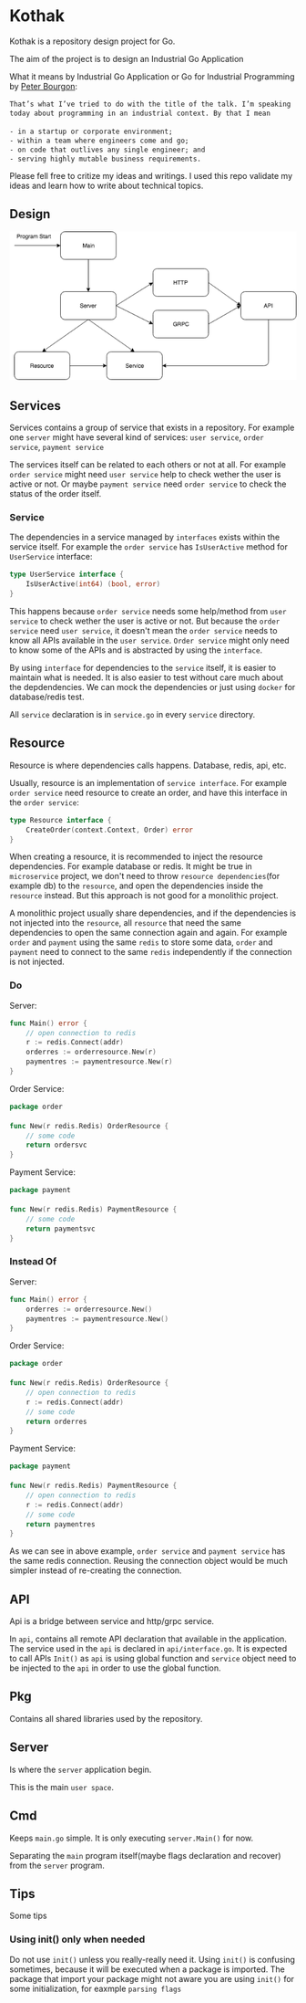 # Kothak

Kothak is a repository design project for Go.

The aim of the project is to design an Industrial Go Application

What it means by Industrial Go Application or Go for Industrial Programming by [Peter Bourgon](https://peter.bourgon.org/go-for-industrial-programming/):

```
That’s what I’ve tried to do with the title of the talk. I’m speaking today about programming in an industrial context. By that I mean

- in a startup or corporate environment;
- within a team where engineers come and go;
- on code that outlives any single engineer; and
- serving highly mutable business requirements.
```

Please fell free to critize my ideas and writings. I used this repo validate my ideas and learn how to write about technical topics.

## Design

![design](/docs/images/design.png)

## Services

Services contains a group of service that exists in a repository. For example one `server` might have several kind of services: `user service`, `order service`, `payment service`

The services itself can be related to each others or not at all. For example `order service` might need `user service` help to check wether the user is active or not. Or maybe `payment service` need `order service` to check the status of the order itself.

### Service

The dependencies in a service managed by `interfaces` exists within the service itself. For example the `order service` has `IsUserActive` method for `UserService` interface:

```go
type UserService interface {
	IsUserActive(int64) (bool, error)
}
```

This happens because `order service` needs some help/method from `user service` to check wether the user is active or not. But because the `order service` need `user service`, it doesn't mean the `order service` needs to know all APIs available in the `user service`. `Order service` might only need to know some of the APIs and is abstracted by using the `interface`.

By using `interface` for dependencies to the `service` itself, it is easier to maintain what is needed. It is also easier to test without care much about the depdendencies. We can mock the dependencies or just using `docker` for database/redis test.

All `service` declaration is in `service.go` in every `service` directory.

## Resource

Resource is where dependencies calls happens. Database, redis, api, etc.

Usually, resource is an implementation of `service interface`. For example `order service` need resource to create an order, and have this interface in the `order service`:

```go
type Resource interface {
	CreateOrder(context.Context, Order) error
}
```

When creating a resource, it is recommended to inject the resource dependencies. For example database or redis. It might be true in `microservice` project, we don't need to throw `resource dependencies`(for example db) to the `resource`, and open the dependencies inside the `resource` instead. But this approach is not good for a monolithic project.

A monolithic project usually share dependencies, and if the dependencies is not injected into the `resource`, all `resource` that need the same dependencies to open the same connection again and again. For example `order` and `payment` using the same `redis` to store some data, `order` and `payment` need to connect to the same `redis` independently if the connection is not injected.

### Do

Server:

```go
func Main() error {
    // open connection to redis
    r := redis.Connect(addr)
    orderres := orderresource.New(r)
    paymentres := paymentresource.New(r)
}
```

Order Service:

```go
package order

func New(r redis.Redis) OrderResource {
    // some code
    return ordersvc
}
```
Payment Service:

```go
package payment

func New(r redis.Redis) PaymentResource {
    // some code
    return paymentsvc
}
```

### Instead Of

Server:

```go
func Main() error {
    orderres := orderresource.New()
    paymentres := paymentresource.New()
}
```

Order Service:

```go
package order

func New(r redis.Redis) OrderResource {
    // open connection to redis
    r := redis.Connect(addr)
    // some code
    return orderres
}
```
Payment Service:

```go
package payment

func New(r redis.Redis) PaymentResource {
    // open connection to redis
    r := redis.Connect(addr)
    // some code
    return paymentres
}
```

As we can see in above example, `order service` and `payment service` has the same redis connection. Reusing the connection object would be much simpler instead of re-creating the connection.

## API

Api is a bridge between service and http/grpc service.

In `api`, contains all remote API declaration that available in the application. The service used in the `api` is declared in `api/interface.go`. It is expected to call APIs `Init()` as `api` is using global function and `service` object need to be injected to the `api` in order to use the global function.

## Pkg

Contains all shared libraries used by the repository.

## Server

Is where the `server` application begin.

This is the main `user space`.

## Cmd

Keeps `main.go` simple. It is only executing `server.Main()` for now.

Separating the `main` program itself(maybe flags declaration and recover) from the `server` program.

## Tips

Some tips

### Using init() only when needed

Do not use `init()` unless you really-really need it. Using `init()` is confusing sometimes, because it will be executed when a package is imported. The package that import your package might not aware you are using `init()` for some initialization, for eaxmple `parsing flags`